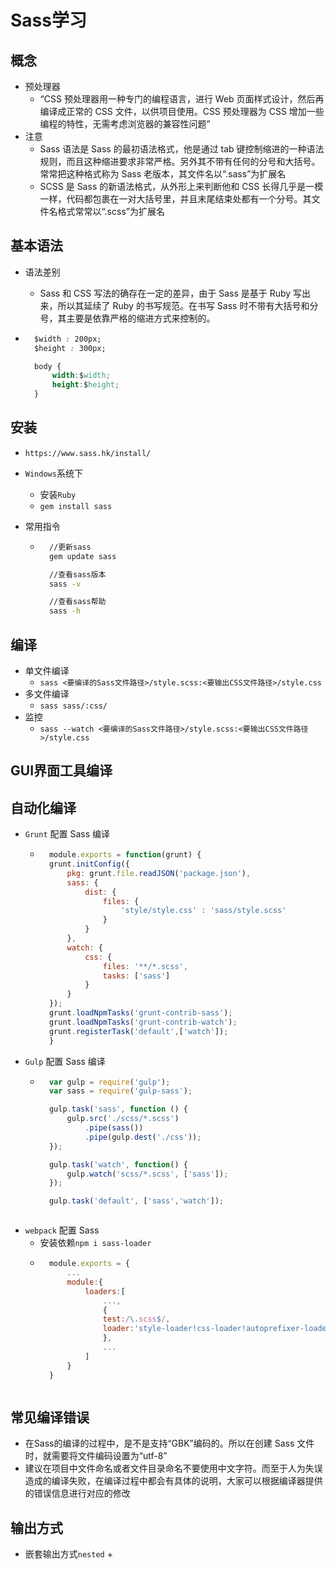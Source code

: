 # Sass学习

## 概念

- 预处理器
    + “CSS 预处理器用一种专门的编程语言，进行 Web 页面样式设计，然后再编译成正常的 CSS 文件，以供项目使用。CSS 预处理器为 CSS 增加一些编程的特性，无需考虑浏览器的兼容性问题”
- 注意
    + Sass 语法是 Sass 的最初语法格式，他是通过 tab 键控制缩进的一种语法规则，而且这种缩进要求非常严格。另外其不带有任何的分号和大括号。常常把这种格式称为 Sass 老版本，其文件名以“.sass”为扩展名
    + SCSS 是 Sass 的新语法格式，从外形上来判断他和 CSS 长得几乎是一模一样，代码都包裹在一对大括号里，并且末尾结束处都有一个分号。其文件名格式常常以“.scss”为扩展名
## 基本语法

- 语法差别

    + Sass 和 CSS 写法的确存在一定的差异，由于 Sass 是基于 Ruby 写出来，所以其延续了 Ruby 的书写规范。在书写 Sass 时不带有大括号和分号，其主要是依靠严格的缩进方式来控制的。

- ```css
    $width : 200px;
    $height : 300px;

    body {
        width:$width;
        height:$height;
    }
    ```

## 安装

- `https://www.sass.hk/install/`

- `Windows`系统下
    + 安装`Ruby`
    + `gem install sass`
- 常用指令
    + ```cmd
        //更新sass
        gem update sass

        //查看sass版本
        sass -v

        //查看sass帮助
        sass -h
        ```
## 编译
- 单文件编译
    + `sass <要编译的Sass文件路径>/style.scss:<要输出CSS文件路径>/style.css`
- 多文件编译
    + `sass sass/:css/`
- 监控
    + `sass --watch <要编译的Sass文件路径>/style.scss:<要输出CSS文件路径>/style.css`

## GUI界面工具编译

## 自动化编译

- `Grunt` 配置 Sass 编译
    + ```javascript
        module.exports = function(grunt) {
        grunt.initConfig({
            pkg: grunt.file.readJSON('package.json'),
            sass: {
                dist: {
                    files: {
                        'style/style.css' : 'sass/style.scss'
                    }
                }
            },
            watch: {
                css: {
                    files: '**/*.scss',
                    tasks: ['sass']
                }
            }
        });
        grunt.loadNpmTasks('grunt-contrib-sass');
        grunt.loadNpmTasks('grunt-contrib-watch');
        grunt.registerTask('default',['watch']);
        }
        ```
- `Gulp` 配置 Sass 编译
    + ```javascript
        var gulp = require('gulp');
        var sass = require('gulp-sass');

        gulp.task('sass', function () {
            gulp.src('./scss/*.scss')
                .pipe(sass())
                .pipe(gulp.dest('./css'));
        });

        gulp.task('watch', function() {
            gulp.watch('scss/*.scss', ['sass']);
        });

        gulp.task('default', ['sass','watch']);
    ```
- `webpack` 配置 Sass
    + 安装依赖`npm i sass-loader`
    + ```javascript
        module.exports = {
            ...
            module:{
                loaders:[
                    ...,
                    {
                    test:/\.scss$/,
                    loader:'style-loader!css-loader!autoprefixer-loader!sass-loader'
                    },
                    ...
                ]
            }
        }
    ```

## 常见编译错误

- 在Sass的编译的过程中，是不是支持“GBK”编码的。所以在创建 Sass 文件时，就需要将文件编码设置为“utf-8”
- 建议在项目中文件命名或者文件目录命名不要使用中文字符。而至于人为失误造成的编译失败，在编译过程中都会有具体的说明，大家可以根据编译器提供的错误信息进行对应的修改

## 输出方式

- 嵌套输出方式`nested`
    + 